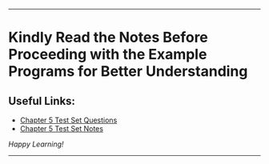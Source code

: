
---

# Kindly Read the Notes Before Proceeding with the Example Programs for Better Understanding

## Useful Links:

- [Chapter 5 Test Set Questions](https://github.com/DipsanaRoy/learn-c-with-practice/blob/main/C005_Test_Set/CHAPTER_5_PRACTICE_SET.pdf)
- [Chapter 5 Test Set Notes](https://github.com/DipsanaRoy/learn-c-with-practice/blob/main/C005_Test_Set/CP5_Q4RECURSION.md)

*Happy Learning!*

---
